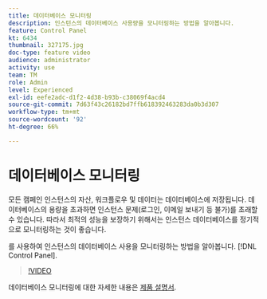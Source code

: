 ```yaml
---
title: 데이터베이스 모니터링
description: 인스턴스의 데이터베이스 사용량을 모니터링하는 방법을 알아봅니다.
feature: Control Panel
kt: 6434
thumbnail: 327175.jpg
doc-type: feature video
audience: administrator
activity: use
team: TM
role: Admin
level: Experienced
exl-id: eefe2adc-d1f2-4d38-b93b-c38069f4acd4
source-git-commit: 7d63f43c26182bd7ffb618392463283da0b3d307
workflow-type: tm+mt
source-wordcount: '92'
ht-degree: 66%

---
```


# 데이터베이스 모니터링

모든 캠페인 인스턴스의 자산, 워크플로우 및 데이터는 데이터베이스에 저장됩니다. 데이터베이스의 용량을 초과하면 인스턴스 문제(로그인, 이메일 보내기 등 불가)를 초래할 수 있습니다. 따라서 최적의 성능을 보장하기 위해서는 인스턴스 데이터베이스를 정기적으로 모니터링하는 것이 좋습니다.

를 사용하여 인스턴스의 데이터베이스 사용을 모니터링하는 방법을 알아봅니다. [!DNL Control Panel].

>[!VIDEO](https://video.tv.adobe.com/v/327175?quality=12)

데이터베이스 모니터링에 대한 자세한 내용은 [제품 설명서](https://experienceleague.adobe.com/docs/control-panel/using/performance-monitoring/database-monitoring.html?lang=ko#performance-monitoring).
